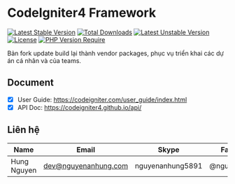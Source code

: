 # CodeIgniter4 Framework

[![Latest Stable Version](http://poser.pugx.org/nguyenanhung/codeigniter4-framework/v)](https://packagist.org/packages/nguyenanhung/codeigniter4-framework) [![Total Downloads](http://poser.pugx.org/nguyenanhung/codeigniter4-framework/downloads)](https://packagist.org/packages/nguyenanhung/codeigniter4-framework) [![Latest Unstable Version](http://poser.pugx.org/nguyenanhung/codeigniter4-framework/v/unstable)](https://packagist.org/packages/nguyenanhung/codeigniter4-framework) [![License](http://poser.pugx.org/nguyenanhung/codeigniter4-framework/license)](https://packagist.org/packages/nguyenanhung/codeigniter4-framework) [![PHP Version Require](http://poser.pugx.org/nguyenanhung/codeigniter4-framework/require/php)](https://packagist.org/packages/nguyenanhung/codeigniter4-framework)

Bản fork update build lại thành vendor packages, phục vụ triển khai các dự án cá nhân và của teams.

## Document

- [x] User Guide: https://codeigniter.com/user_guide/index.html
- [x] API Doc: https://codeigniter4.github.io/api/

## Liên hệ

| Name        | Email                | Skype            | Facebook      |
| ----------- | -------------------- | ---------------- | ------------- |
| Hung Nguyen | dev@nguyenanhung.com | nguyenanhung5891 | @nguyenanhung |
